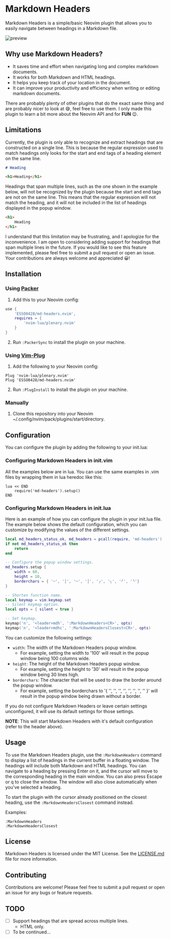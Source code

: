 # Markdown Headers

Markdown Headers is a simple/basic Neovim plugin that allows you to easily navigate between headings in a Markdown file.

![preview](./assets/preview.gif)

## Why use Markdown Headers?

-   It saves time and effort when navigating long and complex markdown documents.
-   It works for both Markdown and HTML headings.
-   It helps you keep track of your location in the document.
-   It can improve your productivity and efficiency when writing or editing markdown documents.

There are probably plenty of other plugins that do the exact same thing and are probably nicer to look at 😅, feel free to use them.
I only made this plugin to learn a bit more about the Neovim API and for **FUN** 😉.

## Limitations

Currently, the plugin is only able to recognize and extract headings that are constructed on a single line.
This is because the regular expression used to match headings only looks for the start and end tags of a heading element on the same line.

```markdown
# Heading
```

```html
<h1>Heading</h1>
```

Headings that span multiple lines, such as the one shown in the example below, will not be recognized by the plugin because the start and end tags are not on the same line.
This means that the regular expression will not match the heading, and it will not be included in the list of headings displayed in the popup window.

```html
<h1>
    Heading
</h1>
```

I understand that this limitation may be frustrating, and I apologize for the inconvenience.
I am open to considering adding support for headings that span multiple lines in the future.
If you would like to see this feature implemented, please feel free to submit a pull request or open an issue.
Your contributions are always welcome and appreciated 😀!

## Installation

### Using [Packer](https://github.com/wbthomason/packer.nvim)

1. Add this to your Neovim config:

```lua
use {
    'ESSO0428/md-headers.nvim',
    requires = {
        'nvim-lua/plenary.nvim'
    }
}

```

2. Run `:PackerSync` to install the plugin on your machine.

### Using [Vim-Plug](https://github.com/junegunn/vim-plug)

1. Add the following to your Neovim config:

```vim
Plug 'nvim-lua/plenary.nvim'
Plug 'ESSO0428/md-headers.nvim'
```

2. Run `:PlugInstall` to install the plugin on your machine.

### Manually

1. Clone this repository into your Neovim ~/.config/nvim/pack/plugins/start/directory.

## Configuration

You can configure the plugin by adding the following to your init.lua:

### Configuring Markdown Headers in init.vim

All the examples below are in lua. You can use the same examples in .vim files by wrapping them in lua heredoc like this:

```vim
lua << END
    require('md-headers').setup()
END
```

### Configuring Markdown Headers in init.lua

Here is an example of how you can configure the plugin in your init.lua file.
The example below shows the default configuration, which you can customize by modifying the values of the different settings.

```lua
local md_headers_status_ok, md_headers = pcall(require, 'md-headers')
if not md_headers_status_ok then
    return
end

-- Configure the popup window settings.
md_headers.setup {
    width = 60,
    height = 10,
    borderchars = { '─', '│', '─', '│', '╭', '╮', '╯', '╰'}
}

-- Shorten function name.
local keymap = vim.keymap.set
-- Silent keymap option.
local opts = { silent = true }

-- Set keymap.
keymap('n', '<leader>mdh', ':MarkdownHeaders<CR>', opts)
keymap('n', '<leader>mdhc', ':MarkdownHeadersClosest<CR>', opts)
```

You can customize the following settings:

-   `width`: The width of the Markdown Headers popup window.
    -   For example, setting the width to '100' will result in the popup window being 100 columns wide.
-   `height`: The height of the Markdown Headers popup window.
    -   For example, setting the height to '30' will result in the popup window being 30 lines high.
-   `borderchars`: The character that will be used to draw the border around the popup window.
    -   For example, setting the borderchars to '{ '', '', '', '', '', '', '', '' }' will result in the popup window being drawn without a border.

If you do not configure Markdown Headers or leave certain settings unconfigured, it will use its default settings for those settings.

**NOTE**: This will start Markdown Headers with it's default configuration (refer to the header above).

## Usage

To use the Markdown Headers plugin, use the `:MarkdownHeaders` command to display a list of headings in the current buffer in a floating window.
The headings will include both Markdown and HTML headings.
You can navigate to a heading by pressing Enter on it, and the cursor will move to the corresponding heading in the main window.
You can also press Escape or q to close the window.
The window will also close automatically when you've selected a heading.

To start the plugin with the cursor already positioned on the closest heading, use the `:MarkdownHeadersClosest` command instead.

Examples:

```
:MarkdownHeaders
:MarkdownHeadersClosest
```

## License

Markdown Headers is licensed under the MIT License. See the [LICENSE.md](./LICENSE.md) file for more information.

## Contributing

Contributions are welcome! Please feel free to submit a pull request or open an issue for any bugs or feature requests.

## TODO

-   [ ] Support headings that are spread across multiple lines.
    -   HTML only.
-   [ ] To be continued...

